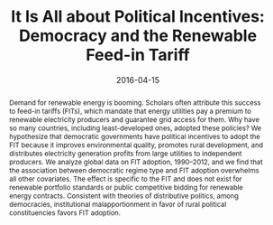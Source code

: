 ---
title: "It Is All about Political Incentives: Democracy and the Renewable Feed-in Tariff"
authors:
- admin
- Johannes Urpelainen
author_notes:
date: "2016-04-15"
doi: ""

# Publication type.
# Accepts a single type but formatted as a YAML list (for Hugo requirements).
# Enter a publication type from the CSL standard.
publication_types: ["article-journal"]

# Publication name and optional abbreviated publication name.
publication: "*Journal of Politics* 78(2): 603-619"

abstract: Demand for renewable energy is booming. Scholars often attribute this success to feed-in tariffs (FITs), which mandate that energy utilities pay a premium to renewable electricity producers and guarantee grid access for them. Why have so many countries, including least-developed ones, adopted these policies? We hypothesize that democratic governments have political incentives to adopt the FIT because it improves environmental quality, promotes rural development, and distributes electricity generation profits from large utilities to independent producers. We analyze global data on FIT adoption, 1990–2012, and we find that the association between democratic regime type and FIT adoption overwhelms all other covariates. The effect is specific to the FIT and does not exist for renewable portfolio standards or public competitive bidding for renewable energy contracts. Consistent with theories of distributive politics, among democracies, institutional malapportionment in favor of rural political constituencies favors FIT adoption.

featured: true

# links:
# - name: ""
#   url: ""
url_pdf: https://www.journals.uchicago.edu/doi/abs/10.1086/684791?journalCode=jop
url_code: 
url_dataset: https://dataverse.harvard.edu/dataset.xhtml?persistentId=doi:10.7910/DVN/Q0XAPV
url_poster: ''
url_project: ''
url_slides: ''
url_source: ''
url_video: ''
---